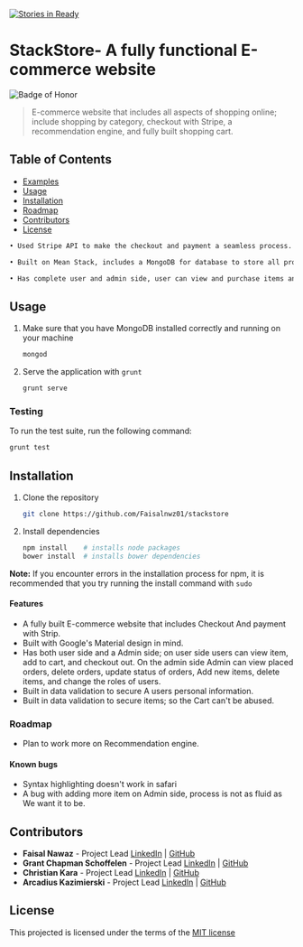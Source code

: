 [![Stories in Ready](https://badge.waffle.io/gschoff/stackstore.png?label=ready&title=Ready)](https://waffle.io/gschoff/stackstore)
# StackStore- A fully functional E-commerce website
![Badge of Honor](https://img.shields.io/badge/Built%20at-Fullstack-green.svg?style=flat-square)
> E-commerce website that includes all aspects of shopping online; include shopping by category, checkout with Stripe, a recommendation engine, and fully built shopping cart.

## Table of Contents

- [Examples](#examples)
- [Usage](#usage)
- [Installation](#installation)
- [Roadmap](#roadmap)
- [Contributors](#contributors)
- [License](#license)



```html
• Used Stripe API to make the checkout and payment a seamless process.

• Built on Mean Stack, includes a MongoDB for database to store all products with completely built schemas.

• Has complete user and admin side, user can view and purchase items and admin can post, delete and update items.
```

## Usage

1.  Make sure that you have MongoDB installed correctly and running on your machine

    ```bash
    mongod
    ```
2. Serve the application with `grunt`

    ```bash
    grunt serve
    ```
     
### Testing
To run the test suite, run the following command:

```bash
grunt test
```

## Installation

1. Clone the repository

	```bash
	git clone https://github.com/Faisalnwz01/stackstore
	```
2.	Install dependencies

	```bash
	npm install    # installs node packages
	bower install  # installs bower dependencies
	```

__Note:__ If you encounter errors in the installation process for npm, it is recommended that you try running the install command with `sudo`



#### Features

-	A fully built E-commerce website that includes Checkout And payment with Strip.
-	Built with Google's Material design in mind.
-	Has both user side and a Admin side; on user side users can view item, add to cart, and checkout out. On the admin side Admin can view placed orders, delete orders, update status of orders, Add new items, delete items, and change the roles of users.
-	Built in data validation to secure A users personal information.
-	Built in data validation to secure items; so the Cart can't be abused.


### Roadmap
- Plan to work more on Recommendation engine.

#### Known bugs

- Syntax highlighting doesn't work in safari
- A bug with adding more item on Admin side, process is not as fluid as We want it to be.

## Contributors
* __Faisal Nawaz__ - Project Lead [LinkedIn](https://www.linkedin.com/in/faisalnwz) | [GitHub](https://github.com/faisalnwz01)
* __Grant Chapman Schoffelen__ - Project Lead  [LinkedIn](https://www.linkedin.com/profile/view?id=365808666) | [GitHub](https://github.com/GrantSchoffelen)
* __Christian Kara__ - Project Lead [LinkedIn](https://www.linkedin.com/in/christianKara) | [GitHub](https://github.com/cifer9)
* __Arcadius Kazimierski__ - Project Lead [LinkedIn](https://www.linkedin.com/in/Arcadiusk) | [GitHub](https://github.com/Arcadiusk)
## License

This projected is licensed under the terms of the [MIT license](/LICENSE)


